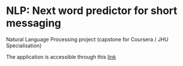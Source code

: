# NLP: Next word predictor for short messaging
Natural Language Processing project (capstone for Coursera / JHU Specialisation)

The application is accessible through this [link](https://lucfrachon-ds.shinyapps.io/NLP_NextWordPrediction/)
